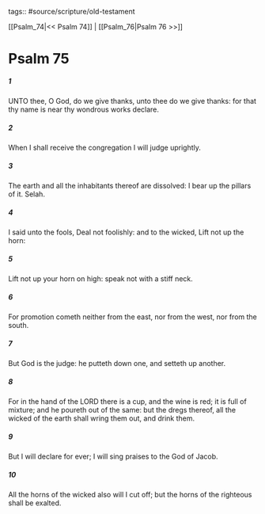 tags:: #source/scripture/old-testament

[[Psalm_74|<< Psalm 74]] | [[Psalm_76|Psalm 76 >>]]

# Psalm 75

##### 1

UNTO thee, O God, do we give thanks, unto thee do we give thanks: for that thy name is near thy wondrous works declare.

##### 2

When I shall receive the congregation I will judge uprightly.

##### 3

The earth and all the inhabitants thereof are dissolved: I bear up the pillars of it. Selah.

##### 4

I said unto the fools, Deal not foolishly: and to the wicked, Lift not up the horn:

##### 5

Lift not up your horn on high: speak not with a stiff neck.

##### 6

For promotion cometh neither from the east, nor from the west, nor from the south.

##### 7

But God is the judge: he putteth down one, and setteth up another.

##### 8

For in the hand of the LORD there is a cup, and the wine is red; it is full of mixture; and he poureth out of the same: but the dregs thereof, all the wicked of the earth shall wring them out, and drink them.

##### 9

But I will declare for ever; I will sing praises to the God of Jacob.

##### 10

All the horns of the wicked also will I cut off; but the horns of the righteous shall be exalted.
